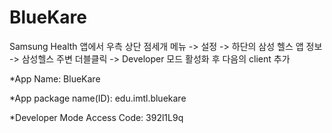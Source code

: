 # BlueKare
Samsung Health 앱에서 우측 상단 점세개 메뉴 -> 설정 -> 하단의 삼성 헬스 앱 정보 -> 삼성헬스 주변 더블클릭 -> Developer 모드 활성화 후 다음의 client 추가


*App Name: BlueKare

*App package name(ID): edu.imtl.bluekare

*Developer Mode Access Code: 392l1L9q
